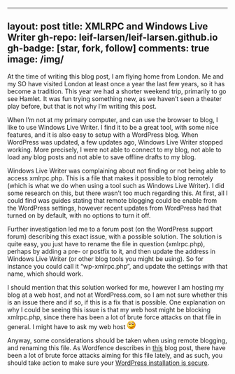 
---
layout: post
title: XMLRPC and Windows Live Writer
gh-repo: leif-larsen/leif-larsen.github.io
gh-badge: [star, fork, follow]
comments: true
image: /img/
---
    
    
At the time of writing this blog post, I am flying home from London. Me and my SO have visited London at least once a year the last few years, so it has become a tradition. This year we had a shorter weekend trip, primarily to go see Hamlet. It was fun trying something new, as we haven’t seen a theater play before, but that is not why I’m writing this post.

When I’m not at my primary computer, and can use the browser to blog, I like to use Windows Live Writer. I find it to be a great tool, with some nice features, and it is also easy to setup with a WordPress blog. When WordPress was updated, a few updates ago, Windows Live Writer stopped working. More precisely, I were not able to connect to my blog, not able to load any blog posts and not able to save offline drafts to my blog.

Windows Live Writer was complaining about not finding or not being able to access xmlrpc.php. This is a file that makes it possible to blog remotely (which is what we do when using a tool such as Windows Live Writer). I did some research on this, but there wasn’t too much regarding this. At first, all I could find was guides stating that remote blogging could be enable from the WordPress settings, however recent updates from WordPress had that turned on by default, with no options to turn it off.

Further investigation led me to a forum post (on the WordPress support forum) describing this exact issue, with a possible solution. The solution is quite easy, you just have to rename the file in question (xmlrpc.php), perhaps by adding a pre- or postfix to it, and then update the address in Windows Live Writer (or other blog tools you might be using). So for instance you could call it “wp-xmlrpc.php”, and update the settings with that name, which should work.

I should mention that this solution worked for me, however I am hosting my blog at a web host, and not at WordPress.com, so I am not sure whether this is an issue there and if so, if this is a fix that is possible. One explanation on why I could be seeing this issue is that my web host might be blocking xmlrpc.php, since there has been a lot of brute force attacks on that file in general. I might have to ask my web host ![Smilefjes](/img/2015/10/wlEmoticon-smile.png?w=1090)

Anyway, some considerations should be taken when using remote blogging, and renaming this file. As Wordfence describes in [this](https://www.wordfence.com/blog/2015/10/should-you-disable-xml-rpc-on-wordpress/) blog post, there have been a lot of brute force attacks aiming for this file lately, and as such, you should take action to make sure your [WordPress installation is secure](http://leiflarsen.org/2015/securing-your-wordpress-installation).


